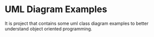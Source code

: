 # UML Diagram Examples

It is project that contains some uml class diagram examples to better understand object oriented programming.